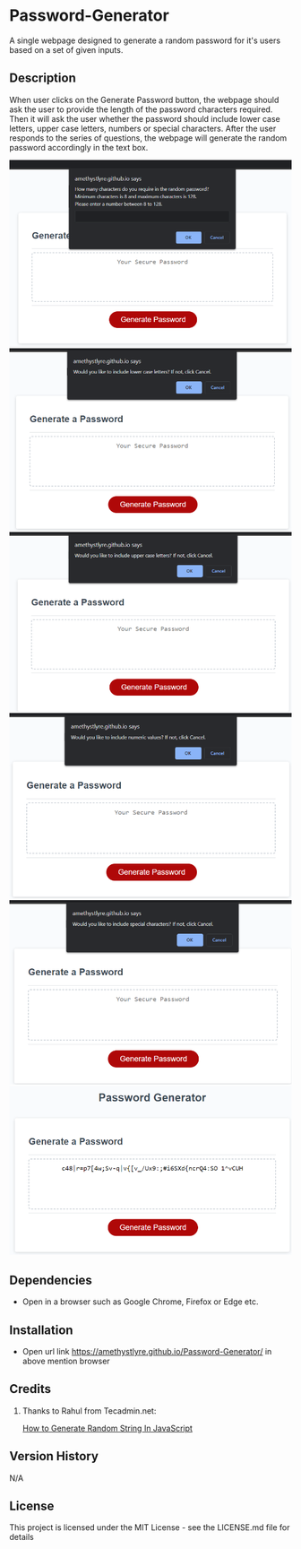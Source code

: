 # Password-Generator

A single webpage designed to generate a random password for it's users based on a set of given inputs.

## Description

When user clicks on the Generate Password button, the webpage should ask the user to provide the length of the password characters required.
Then it will ask the user whether the password should include lower case letters, upper case letters, numbers or special characters. After the user responds to the series of questions, the webpage will generate the random password accordingly in the text box.

![Preview of password generator](assets/images/Screenshot1.png)
![Preview of password generator](assets/images/Screenshot2.png)
![Preview of password generator](assets/images/Screenshot3.png)
![Preview of password generator](assets/images/Screenshot4.png)
![Preview of password generator](assets/images/Screenshot5.png)
![Preview of password generator](assets/images/Screenshot6.png)

## Dependencies

* Open in a browser such as Google Chrome, Firefox or Edge etc.

## Installation

* Open url link https://amethystlyre.github.io/Password-Generator/ in above mention browser

## Credits
1. Thanks to Rahul from Tecadmin.net:

    [How to Generate Random String In JavaScript](https://tecadmin.net/generate-random-string-in-javascript/)

## Version History
N/A

## License

This project is licensed under the MIT License - see the LICENSE.md file for details